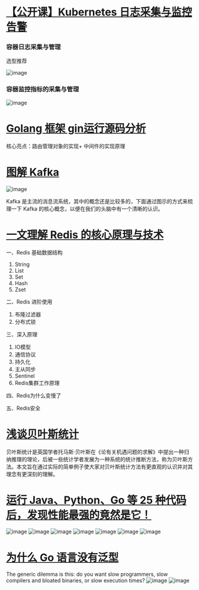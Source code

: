 # [【公开课】Kubernetes 日志采集与监控告警](https://mp.weixin.qq.com/s/Gw_kbNeACIgbMMQQ-QayKg)

### 容器日志采集与管理

选型推荐

![image](https://user-images.githubusercontent.com/7960859/117998077-213b9d80-b376-11eb-93dd-3468d9821b63.png)

### 容器监控指标的采集与管理

![image](https://user-images.githubusercontent.com/7960859/117998219-429c8980-b376-11eb-9675-82ed1d6f05b2.png)

# [Golang 框架 gin运行源码分析](https://mp.weixin.qq.com/s/D6Ls3fUZnmimg8EgBDuXcQ)

核心亮点：路由管理对象的实现+ 中间件的实现原理

# [图解 Kafka](https://mp.weixin.qq.com/s/j4ThqJcc66m97IfA7C3hwg)

![image](https://user-images.githubusercontent.com/7960859/118001265-277f4900-b379-11eb-9436-cd3e2b18cb94.png)

Kafka 是主流的消息流系统，其中的概念还是比较多的，下面通过图示的方式来梳理一下 Kafka 的核心概念，以便在我们的头脑中有一个清晰的认识。

# [一文理解 Redis 的核心原理与技术](https://mp.weixin.qq.com/s/o9qW4FUr85FZljtmo1kGIA)

一、Redis 基础数据结构
1. String
2. List
3. Set
4. Hash
5. Zset

二、Redis 进阶使用
1. 布隆过滤器
2. 分布式锁

三、深入原理
1. IO模型
2. 通信协议
3. 持久化
4. 主从同步
5. Sentinel
6. Redis集群工作原理

四、Redis为什么变慢了

五、Redis安全

# [浅谈贝叶斯统计](https://mp.weixin.qq.com/s?__biz=MzI5MjQ2MzM0Ng==&mid=2247487631&idx=1&sn=5ff6a3cfdf27c1f478d2831fec212e7d&chksm=ec01a712db762e043528672a07d8410595122a8183947acd9fc0d8711a5581feb0dfb8685ab4&scene=21#wechat_redirect)

贝叶斯统计是英国学者托马斯·贝叶斯在《论有关机遇问题的求解》中提出一种归纳推理的理论，后被一些统计学者发展为一种系统的统计推断方法，称为贝叶斯方法。本文旨在通过实际的简单例子使大家对贝叶斯统计方法有更直观的认识并对其理念有更深刻的理解。

# [运行 Java、Python、Go 等 25 种代码后，发现性能最强的竟然是它！](https://mp.weixin.qq.com/s/Yh4_RHY_Pk91uPbwPRDXsg)

![image](https://user-images.githubusercontent.com/7960859/118004874-72e72680-b37c-11eb-8253-85145d5c35cb.png)
![image](https://user-images.githubusercontent.com/7960859/118004801-5d71fc80-b37c-11eb-8b30-2a89ab9d5aaa.png)
![image](https://user-images.githubusercontent.com/7960859/118005122-b0e44a80-b37c-11eb-95cc-591d7ed7200e.png)
![image](https://user-images.githubusercontent.com/7960859/118005164-b9d51c00-b37c-11eb-812e-ea562c5b616f.png)
![image](https://user-images.githubusercontent.com/7960859/118005208-c2c5ed80-b37c-11eb-9b19-8881f9f016fb.png)
![image](https://user-images.githubusercontent.com/7960859/118005238-ca859200-b37c-11eb-80d4-ee69752344b8.png)
![image](https://user-images.githubusercontent.com/7960859/118005282-d5402700-b37c-11eb-8ca6-e2d530aeaf97.png)

# [为什么 Go 语言没有泛型](https://draveness.me/whys-the-design-go-generics/)

The generic dilemma is this: do you want slow programmers, slow compilers and bloated binaries, or slow execution times?
![image](https://user-images.githubusercontent.com/7960859/118012501-b729f500-b383-11eb-8611-4a8c11013d61.png)
![image](https://user-images.githubusercontent.com/7960859/118012521-babd7c00-b383-11eb-80bb-7359fc3562df.png)


